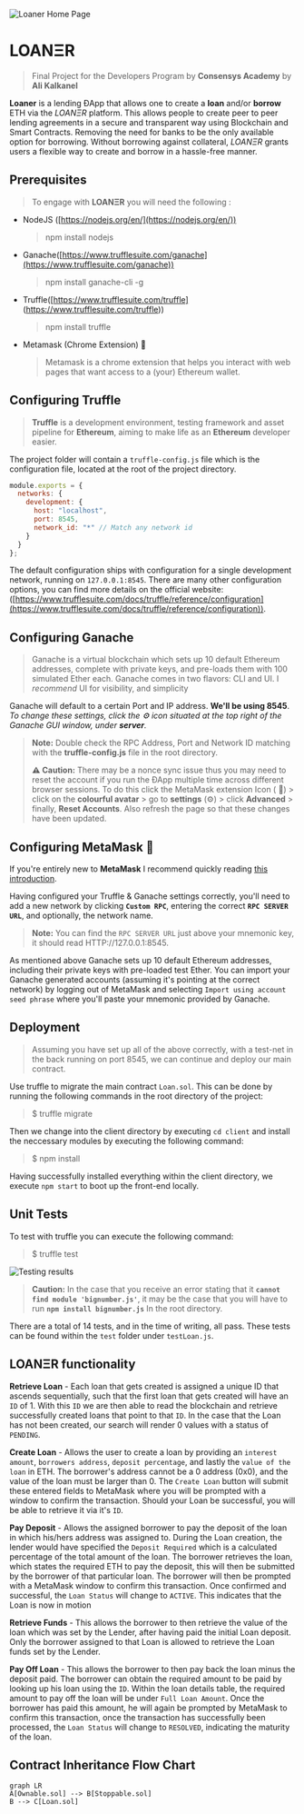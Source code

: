 
 ![Loaner Home Page](/rand/image2.png)

# LOANΞR 
> Final Project for the Developers Program by **Consensys Academy**
> by **Ali Kalkanel**

**Loaner** is a lending ÐApp that allows one to create a **loan** and/or **borrow** ETH via the *LOANΞR* platform. This allows people to create peer to peer lending agreements in a secure and transparent way using Blockchain and Smart Contracts. Removing the need for banks to be the only available option for borrowing. Without borrowing against collateral, *LOANΞR* grants users a flexible way to create and borrow in a hassle-free manner.


## Prerequisites 
> To engage with **LOANΞR** you will need the following :

* NodeJS ([https://nodejs.org/en/](https://nodejs.org/en/))
	> npm install nodejs
* Ganache([https://www.trufflesuite.com/ganache](https://www.trufflesuite.com/ganache))
	>npm install ganache-cli -g
* Truffle([https://www.trufflesuite.com/truffle] (https://www.trufflesuite.com/truffle))
	> npm install truffle
* Metamask (Chrome Extension) 🦊
	> Metamask is a chrome extension that helps you interact with web pages that want access to a (your) Ethereum wallet.

## Configuring Truffle
> **Truffle** is a development environment, testing framework and asset pipeline for **Ethereum**, aiming to make life as an **Ethereum** developer easier.

The project folder will contain a `truffle-config.js` file which is the configuration file, located at the root of the project directory. 
```javascript
module.exports = {
  networks: {
    development: {
      host: "localhost",
      port: 8545,
      network_id: "*" // Match any network id
    }
  }
};
```
The default configuration ships with configuration for a single development network, running on  `127.0.0.1:8545`. There are many other configuration options, you can find more details on the official website:([https://www.trufflesuite.com/docs/truffle/reference/configuration](https://www.trufflesuite.com/docs/truffle/reference/configuration)).


## Configuring Ganache 

>Ganache is a virtual blockchain which sets up 10 default Ethereum addresses, complete with private keys, and pre-loads them with 100 simulated Ether each. Ganache comes in two flavors: CLI and UI. I *recommend* UI for visibility, and simplicity 

Ganache will default to a certain Port and IP address.  **We'll be using 8545**. *To change these settings, *click* the ⚙️ icon situated at the top right of the Ganache GUI window, under **server**.* 

>**Note:** Double check the RPC Address, Port and Network ID matching with the **truffle-config.js** file in the root directory. 
>
>**⚠️ Caution:** There may be a nonce sync issue thus you may need to reset the account if you run the ÐApp multiple time across different browser sessions. To do this click the MetaMask extension Icon ( 🦊) > click on the **colourful avatar** >  go to **settings** (⚙️) > click **Advanced** > finally, **Reset Accounts**. Also refresh the page so that these changes have been updated.
>

## Configuring MetaMask 🦊

If you're entirely new to **MetaMask** I recommend quickly reading [this introduction](https://bitfalls.com/2018/02/16/metamask-send-receive-ether/).

Having configured your Truffle & Ganache settings correctly, you'll need to add a new network by clicking **`Custom RPC`**, entering the correct **`RPC SERVER URL`**, and optionally, the network name.

> **Note:** You can find the `RPC SERVER URL` just above your mnemonic key, it should read HTTP://127.0.0.1:8545.

 As mentioned above Ganache sets up 10 default Ethereum addresses, including their private keys with pre-loaded test Ether. You can import your Ganache generated accounts (assuming it's pointing at the correct network) by logging out of MetaMask and selecting `Import using account seed phrase` where you'll paste your mnemonic provided by Ganache. 
 
## Deployment
>  Assuming you have set up all of the above correctly, with a test-net in the back running on port 8545, we can continue and deploy our main contract.
>  
Use truffle to migrate the main contract `Loan.sol`. This can be done by running the following commands in the root directory of the project:

> $ truffle migrate

Then we change into the client directory by executing `cd client` and install the neccessary modules by executing the following command:
> $ npm install
>
Having successfully installed everything within the client directory, we execute `npm start` to boot up the front-end locally.

##  Unit Tests
To test with truffle you can execute the following command:
> $ truffle test

![Testing results](/rand/image1.png)

> **Caution:** In the case that you receive an error stating that it  **`cannot find module 'bignumber.js'`**, it may be the case that you will have to run **`npm install bignumber.js`** In the root directory.

There are a total of 14 tests, and in the time of writing, all pass. These tests can be found within the `test` folder under `testLoan.js`.
## LOANΞR functionality

 **Retrieve Loan** - Each loan that gets created is assigned a unique ID that ascends sequentially, such that the first loan that gets created will have an `ID` of 1. With this `ID` we are then able to read the blockchain and retrieve successfully created loans that point to that `ID`. In the case that the Loan has not been created, our search will render 0 values with a status of `PENDING`. 
 
**Create Loan** - Allows the user to create a loan by providing an `interest amount`, `borrowers address`, `deposit percentage`, and lastly the `value of the loan` in ETH. The borrower's address cannot be a 0 address (0x0), and the value of the loan must be larger than 0. The `Create Loan` button will submit these entered fields to MetaMask where you will be prompted with a window to confirm the transaction. Should your Loan be successful, you will be able to retrieve it via it's `ID`.

**Pay Deposit** - Allows the assigned borrower to pay the deposit of the loan in which his/hers address was assigned to. During the Loan creation, the lender would have specified the `Deposit Required` which is a calculated percentage of the total amount of the loan. The borrower retrieves the loan, which states the required ETH to pay the deposit, this will then be submitted by the borrower of that particular loan. The borrower will then be prompted with a MetaMask window to confirm this transaction. Once confirmed and successful, the `Loan Status` will change to `ACTIVE`. This indicates that the Loan is now in motion

**Retrieve Funds** - This allows the borrower to then retrieve the value of the loan which was set by the Lender, after having paid the initial Loan deposit. Only the borrower assigned to that Loan is allowed to retrieve the Loan funds set by the Lender.

**Pay Off Loan** - This allows the borrower to then pay back the loan minus the deposit paid. The borrower can obtain the required amount to be paid by looking up his loan using the `ID`. Within the loan details table, the required amount to pay off the loan will be under `Full Loan Amount`. Once the borrower has paid this amount, he will again be prompted by MetaMask to confirm this transaction, once the transaction has successfully been processed, the `Loan Status` will change to `RESOLVED`, indicating the maturity of the loan.

## Contract Inheritance Flow Chart
```mermaid
graph LR
A[Ownable.sol] --> B[Stoppable.sol]
B --> C[Loan.sol]
```
